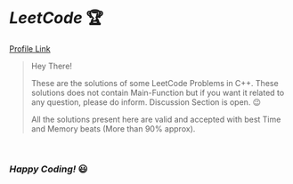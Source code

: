 # **_LeetCode_** 🏆
[Profile Link](https://leetcode.com/kamlesh_baheti)
>Hey There!
>
>These are the solutions of some LeetCode Problems in C++.
>These solutions does not contain Main-Function but if you want it related to any question, please do inform. Discussion Section is open. 😉
>
> All the solutions present here are valid and accepted with best Time and Memory beats (More than 90% approx).
</br>



### _Happy Coding!_ 😃
